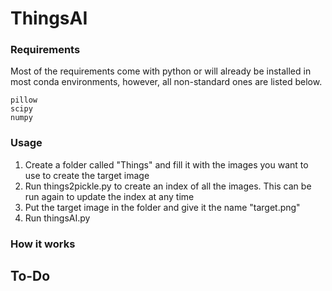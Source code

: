 # ThingsAI

### Requirements
Most of the requirements come with python or will already be installed in most conda environments, however, all non-standard ones are listed below.
```
pillow
scipy
numpy
```

### Usage
1. Create a folder called "Things" and fill it with the images you want to use to create the target image
2. Run things2pickle.py to create an index of all the images. This can be run again to update the index at any time
3. Put the target image in the folder and give it the name "target.png"
4. Run thingsAI.py

### How it works

## To-Do
